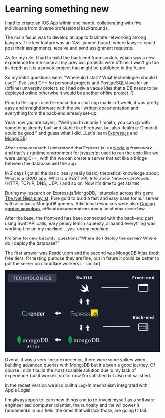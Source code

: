 # Learning something new

I had to create an iOS App within one month, collaborating with five individuals from diverse professional backgrounds.

The main focus was to develop an app to facilitate networking among lawyers. The key feature was an 'Assignment board,' where lawyers could post their assignments, receive and send assignment requests.

As for my role, I had to build the back-end from scratch, which was a new experience for me since all my previous projects were offline. I won't go too in-depth as it is a private project that might be published in the future.

So my initial questions were: "Where do I start? What technologies should I use?". I've used C++ for personal projects and PostgreSQL/Java for an (offline) university project, so I had only a vague idea that a DB needs to be deployed online otherwise it would be another offline project :')

Prior to this app I used Firebase for a chat app made in 1 week, it was pretty easy and straightforward with the well written documentation and everything from the back-end already set-up.

Yeah now you are saying: "Well you have only 1 month, you can go with something already built and stable like Firebase, but also Realm or Cloudkit could be good." and guess what I did....Let's learn [Express.js](https://expressjs.com/) and [MongoDB](https://www.mongodb.com/)!

After some research I understood that Express.js is a [Node.js](https://nodejs.org/en) framework and that's a runtime environment for javascript used to run the code like we were using C++, with this we can create a server that act like a bridge between the database and the app.

In 2 days I got all the basic (really really basic) theoretical knowledge about: What is a CRUD app, What is a REST API, Info about Network protocols (HTTP, TCP/IP, DNS, UDP..) and so on. Now it's time to get started!

During my research on Express.js/MongoDB, I stumbled across this gem: [The Net Ninja playlist](https://www.youtube.com/playlist?list=PL4cUxeGkcC9jBcybHMTIia56aV21o2cZ8). Pure gold to build a fast and easy base for our server with also basic MongoDB queries. Additional resources were also: [Coding garden speedrun](https://www.youtube.com/watch?v=EzNcBhSv1Wo), official documentations and a lot of stack overflow.

After the base, the front-end has been connected with the back-end part using Swift API calls, easy peasy lemon squeezy, aaaaand everything was working fine on my machine...._yes, on my machine_.

It's time for new beautiful questions:"Where do I deploy the server? Where do I deploy the database?"

The first answer was [Render.com](https://render.com/) and the second was [MongoDB Atlas](https://www.mongodb.com/atlas/database) (both free tiers, for testing purpose they are fine, but in future it could be better to put the server on cloudflare workers or similar)

![pontus-sys-design](../img/pontus-design.png)

Overall it was a very linear experience, there were some spikes when building advanced queries with MongoDB but it's been a good journey. Of course I didn't build the most scalable solution due to my lack of experience, but it worked, so for now I'm satisfied but also not satisfied.

In the recent version we also built a Log-In mechanism integrated with Apple Login!

I'm always open to learn new things and to re-invent myself as a software engineer and computer scientist, the curiosity and the willpower is fundamental in our field, the ones that will lack those, are going to fail.
